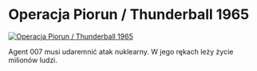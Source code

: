 Operacja Piorun / Thunderball 1965 
=============
[![Operacja Piorun / Thunderball 1965 ](http://vidos.pl/images/player.gif)](http://vidos.pl/operacja-piorun-thunderball-1965)

 Agent 007 musi udaremnić atak nuklearny. W jego rękach leży życie milionów ludzi.
